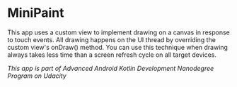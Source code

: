 # MiniPaint


This app uses a custom view to implement drawing on a canvas in response to touch events. All drawing happens on the UI thread by overriding the custom view's onDraw() method. You can use this technique when drawing always takes less time than a screen refresh cycle on all target devices.

*This app is part of Advanced Android Kotlin Development Nanodegree Program on Udacity*


